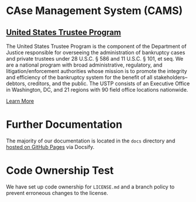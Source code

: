 # CAse Management System (CAMS)

## [United States Trustee Program](https://www.justice.gov/ust)

The United States Trustee Program is the component of the Department of Justice responsible for overseeing the administration of bankruptcy cases and private trustees under 28 U.S.C. § 586 and 11 U.S.C. § 101, et seq. We are a national program with broad administrative, regulatory, and litigation/enforcement authorities whose mission is to promote the integrity and efficiency of the bankruptcy system for the benefit of all stakeholders–debtors, creditors, and the public. The USTP consists of an Executive Office in Washington, DC, and 21 regions with 90 field office locations nationwide.

[Learn More](https://www.justice.gov/ust/about-program)

# Further Documentation

The majority of our documentation is located in the `docs` directory and [hosted on GitHub Pages](https://us-trustee-program.github.io/Bankruptcy-Oversight-Support-Systems/#/) via Docsify.

# Code Ownership Test

We have set up code ownership for `LICENSE.md` and a branch policy to prevent erroneous changes to the license.
